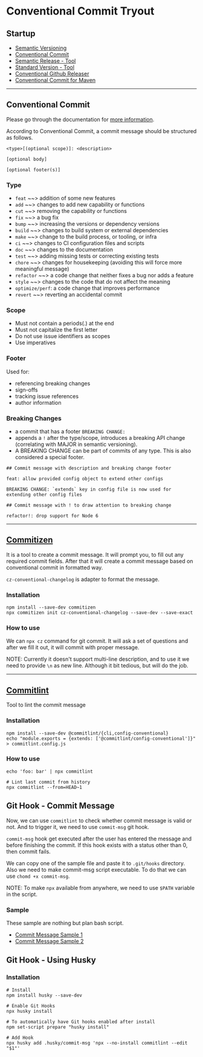 # Conventional Commit Tryout

## Startup
- [Semantic Versioning](https://semver.org/)
- [Conventional Commit](https://conventionalcommits.org)
- [Semantic Release - Tool](https://github.com/semantic-release/semantic-release)
- [Standard Version - Tool](https://github.com/conventional-changelog/standard-version)
- [Conventional Github Releaser](https://github.com/conventional-changelog/releaser-tools/tree/master/packages/conventional-github-releaser)
- [Conventional Commit for Maven](https://github.com/dwmkerr/standard-version)

---

## Conventional Commit
Please go through the documentation for [more information](https://conventionalcommits.org).

According to Conventional Commit, a commit message should be structured as follows.

```
<type>[(optional scope)]: <description>

[optional body]

[optional footer(s)]
```

### Type
- `feat` ~~> addition of some new features
- `add` ~~> changes to add new capability or functions
- `cut` ~~> removing the capability or functions
- `fix` ~~> a bug fix
- `bump` ~~> increasing the versions or dependency versions
- `build` ~~> changes to build system or external dependencies
- `make` ~~> change to the build process, or tooling, or infra
- `ci` ~~> changes to CI configuration files and scripts
- `doc` ~~> changes to the documentation
- `test` ~~> adding missing tests or correcting existing tests
- `chore` ~~> changes for housekeeping (avoiding this will force more meaningful message)
- `refactor` ~~> a code change that neither fixes a bug nor adds a feature
- `style` ~~> changes to the code that do not affect the meaning
- `optimize/perf`: a code change that improves performance
- `revert` ~~> reverting an accidental commit

### Scope
- Must not contain a periods(.) at the end
- Must not capitalize the first letter
- Do not use issue identifiers as scopes
- Use imperatives

### Footer
Used for:
- referencing breaking changes
- sign-offs
- tracking issue references
- author information

### Breaking Changes
- a commit that has a footer `BREAKING CHANGE:`
- appends a `!` after the type/scope, introduces a breaking API change (correlating with MAJOR in semantic versioning).
- A BREAKING CHANGE can be part of commits of any type. This is also considered a special footer.

```example
## Commit message with description and breaking change footer

feat: allow provided config object to extend other configs

BREAKING CHANGE: `extends` key in config file is now used for extending other config files

## Commit message with ! to draw attention to breaking change

refactor!: drop support for Node 6
```

---

## [Commitizen](http://commitizen.github.io/cz-cli/)
It is a tool to create a commit message. It will prompt you, to fill out any required commit fields.
After that it will create a commit message based on conventional commit in formatted way.

`cz-conventional-changelog` is adapter to format the message.

### Installation
```shell
npm install --save-dev commitizen
npx commitizen init cz-conventional-changelog --save-dev --save-exact
```

### How to use
We can `npx cz` command for git commit. It will ask a set of questions and after we fill it out,
it will commit with proper message.

NOTE: Currently it doesn't support multi-line description, and to use it we need to provide
`\n` as new line. Although it bit tedious, but will do the job.

---

## [Commitlint](https://commitlint.js.org/#/)
Tool to lint the commit message

### Installation
```shell
npm install --save-dev @commitlint/{cli,config-conventional}
echo "module.exports = {extends: ['@commitlint/config-conventional']}" > commitlint.config.js
```

### How to use
```shell
echo 'foo: bar' | npx commitlint

# Lint last commit from history
npx commitlint --from=HEAD~1
```

## Git Hook - Commit Message
Now, we can use `commitlint` to check whether commit message is valid or not.
And to trigger it, we need to use `commit-msg` git hook.

`commit-msg` hook get executed after the user has entered the message and before finishing the commit.
If this hook exists with a status other than 0, then commit fails.

We can copy one of the sample file and paste it to `.git/hooks` directory. Also we need to make commit-msg
script executable. To do that we can use `chomd +x commit-msg`.

NOTE: To make `npx` available from anywhere, we need to use `$PATH` variable in the script.

### Sample
These sample are nothing but plan bash script.

- [Commit Message Sample 1](commit-msg-sample-1)
- [Commit Message Sample 2](commit-msg-sample-2)


## Git Hook - Using Husky

### Installation
```shell
# Install
npm install husky --save-dev

# Enable Git Hooks
npx husky install

# To automatically have Git hooks enabled after install
npm set-script prepare "husky install"

# Add Hook
npx husky add .husky/commit-msg 'npx --no-install commitlint --edit "$1"'
```